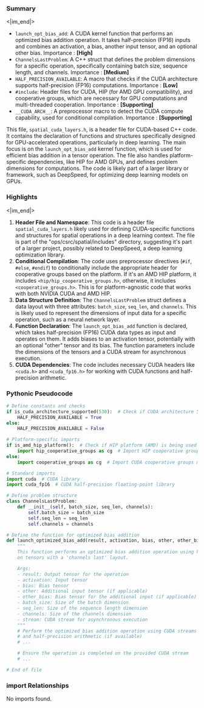 

### Summary

<|im_end|>

* `launch_opt_bias_add`: A CUDA kernel function that performs an optimized bias addition operation. It takes half-precision (FP16) inputs and combines an activation, a bias, another input tensor, and an optional other bias. Importance : **[High]**
* `ChannelsLastProblem`: A C++ struct that defines the problem dimensions for a specific operation, specifically containing batch size, sequence length, and channels. Importance : **[Medium]**
* `HALF_PRECISION_AVAILABLE`: A macro that checks if the CUDA architecture supports half-precision (FP16) computations. Importance : **[Low]**
* `#include`: Header files for CUDA, HIP (for AMD GPU compatibility), and cooperative groups, which are necessary for GPU computations and multi-threaded cooperation. Importance : **[Supporting]**
* `__CUDA_ARCH__`: A preprocessor macro to detect the CUDA compute capability, used for conditional compilation. Importance : **[Supporting]** 

This file, `spatial_cuda_layers.h`, is a header file for CUDA-based C++ code. It contains the declaration of functions and structures specifically designed for GPU-accelerated operations, particularly in deep learning. The main focus is on the `launch_opt_bias_add` kernel function, which is used for efficient bias addition in a tensor operation. The file also handles platform-specific dependencies, like HIP for AMD GPUs, and defines problem dimensions for computations. The code is likely part of a larger library or framework, such as DeepSpeed, for optimizing deep learning models on GPUs.

### Highlights

<|im_end|>

1. **Header File and Namespace**: This code is a header file `spatial_cuda_layers.h` likely used for defining CUDA-specific functions and structures for spatial operations in a deep learning context. The file is part of the "ops/csrc/spatial/includes" directory, suggesting it's part of a larger project, possibly related to DeepSpeed, a deep learning optimization library.
2. **Conditional Compilation**: The code uses preprocessor directives (`#if`, `#else`, `#endif`) to conditionally include the appropriate header for cooperative groups based on the platform. If it's an AMD HIP platform, it includes `<hip/hip_cooperative_groups.h>`, otherwise, it includes `<cooperative_groups.h>`. This is for platform-agnostic code that works with both NVIDIA CUDA and AMD HIP.
3. **Data Structure Definition**: The `ChannelsLastProblem` struct defines a data layout with three attributes: `batch_size`, `seq_len`, and `channels`. This is likely used to represent the dimensions of input data for a specific operation, such as a neural network layer.
4. **Function Declaration**: The `launch_opt_bias_add` function is declared, which takes half-precision (FP16) CUDA data types as input and operates on them. It adds biases to an activation tensor, potentially with an optional "other" tensor and its bias. The function parameters include the dimensions of the tensors and a CUDA stream for asynchronous execution.
5. **CUDA Dependencies**: The code includes necessary CUDA headers like `<cuda.h>` and `<cuda_fp16.h>` for working with CUDA functions and half-precision arithmetic.

### Pythonic Pseudocode

```python
# Define constants and checks
if is_cuda_architecture_supported(530):  # Check if CUDA architecture 530 or higher is available
    HALF_PRECISION_AVAILABLE = True
else:
    HALF_PRECISION_AVAILABLE = False

# Platform-specific imports
if is_amd_hip_platform():  # Check if HIP platform (AMD) is being used
    import hip_cooperative_groups as cg  # Import HIP cooperative groups module
else:
    import cooperative_groups as cg  # Import CUDA cooperative groups module

# Standard imports
import cuda  # CUDA library
import cuda_fp16  # CUDA half-precision floating-point library

# Define problem structure
class ChannelsLastProblem:
    def __init__(self, batch_size, seq_len, channels):
        self.batch_size = batch_size
        self.seq_len = seq_len
        self.channels = channels

# Define the function for optimized bias addition
def launch_optimized_bias_add(result, activation, bias, other, other_bias, batch_size, seq_len, channels, stream):
    """
    This function performs an optimized bias addition operation using half-precision (if available)
    on tensors with a 'channels last' layout.

    Args:
    - result: Output tensor for the operation
    - activation: Input tensor
    - bias: Bias tensor
    - other: Additional input tensor (if applicable)
    - other_bias: Bias tensor for the additional input (if applicable)
    - batch_size: Size of the batch dimension
    - seq_len: Size of the sequence length dimension
    - channels: Size of the channels dimension
    - stream: CUDA stream for asynchronous execution
    """
    # Perform the optimized bias addition operation using CUDA streams
    # and half-precision arithmetic (if available)
    # ...

    # Ensure the operation is completed on the provided CUDA stream
    # ...

# End of file
```


### import Relationships

No imports found.